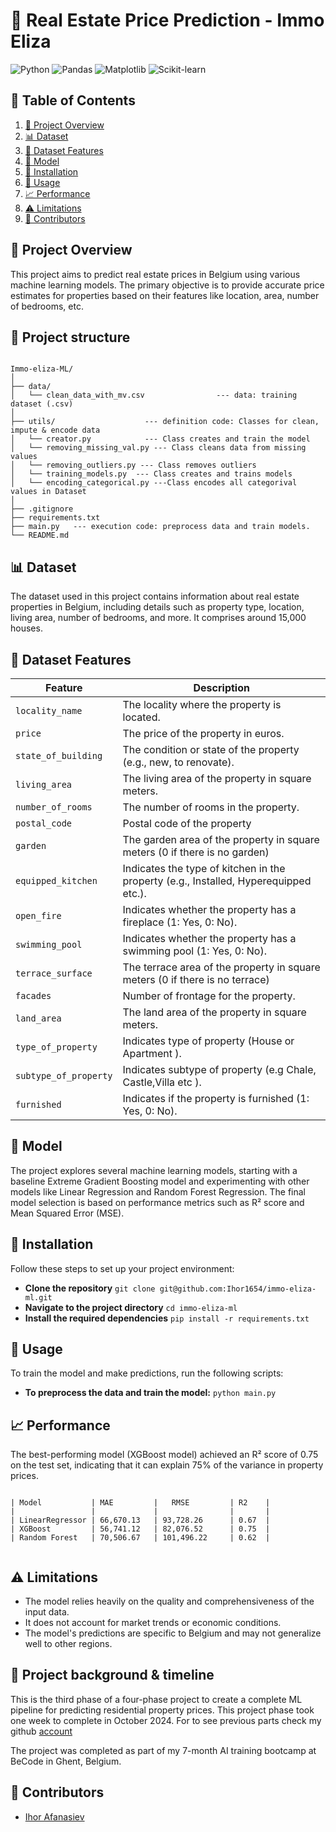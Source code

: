 

# 🏡 Real Estate Price Prediction - Immo Eliza
![Python](https://img.shields.io/badge/Made%20with-Python-1f425f.svg)
![Pandas](https://img.shields.io/badge/uses-Pandas-blue.svg)
![Matplotlib](https://img.shields.io/badge/uses-Matplotlib-blue.svg)
![Scikit-learn](https://img.shields.io/badge/uses-Scikit--learn-orange.svg)


## 📑 Table of Contents

1. [🔎 Project Overview](#project-overview)
2. [📊 Dataset](#dataset)
3. [🔢 Dataset Features](#dataset-features)
4. [🤖 Model](#model)
5. [🔧 Installation](#installation)
6. [🚀 Usage](#usage)
7. [📈 Performance](#performance)
8. [⚠️ Limitations](#limitations)
9. [👥 Contributors](#contributors)

## 🔎 Project Overview

This project aims to predict real estate prices in Belgium using various machine learning models. The primary objective is to provide accurate price estimates for properties based on their features like location, area, number of bedrooms, etc.
## 🧬 Project structure

```

Immo-eliza-ML/
│
├── data/
│   └── clean_data_with_mv.csv                --- data: training dataset (.csv)
│
├── utils/                    --- definition code: Classes for clean, impute & encode data
│   └── creator.py            --- Class creates and train the model
│   └── removing_missing_val.py --- Class cleans data from missing values
│   └── removing_outliers.py --- Class removes outliers
│   └── training_models.py  --- Class creates and trains models
│   └── encoding_categorical.py ---Class encodes all categorival values in Dataset
│
├── .gitignore
├── requirements.txt
├── main.py   --- execution code: preprocess data and train models.
└── README.md
```


## 📊 Dataset

The dataset used in this project contains information about real estate properties in Belgium, including details such as property type, location, living area, number of bedrooms, and more. It comprises around 15,000 houses.

## 🔢 Dataset Features

| Feature              | Description                                                         |
| -------------------- | ------------------------------------------------------------------- |
| `locality_name`           | The locality where the property is located.                         | 
| `price`              | The price of the property in euros.                                 |
| `state_of_building` | The condition or state of the property (e.g., new, to renovate).    |
| `living_area`        | The living area of the property in square meters.                   |
| `number_of_rooms`           | The number of rooms in the property.                             |
| `postal_code`          | Postal code of the property                           |
| `garden`         | The garden area of the property in square meters (0 if there is no garden)        |
| `equipped_kitchen`            | Indicates the type of kitchen in the property (e.g., Installed, Hyperequipped etc.).      |
| `open_fire`          | Indicates whether the property has a fireplace (1: Yes, 0: No).     |
| `swimming_pool`       | Indicates whether the property has a swimming pool (1: Yes, 0: No). |
| `terrace_surface`        | The terrace area of the property in square meters (0 if there is no terrace)       |
| `facades`          | Number of frontage for the property.        |
| `land_area`       | The land area of the property in square meters.   |
| `type_of_property`     | Indicates type of property (House or Apartment ).              |
| `subtype_of_property`         | Indicates subtype of property (e.g Chale, Castle,Villa etc ).                    |
| `furnished`         | Indicates if the property is furnished (1: Yes, 0: No).                    |
## 🤖 Model

The project explores several machine learning models, starting with a baseline Extreme Gradient Boosting model and experimenting with other models like Linear Regression and Random Forest Regression. The final model selection is based on performance metrics such as R² score and Mean Squared Error (MSE).

## 🔧 Installation

Follow these steps to set up your project environment:

- **Clone the repository**
  `git clone git@github.com:Ihor1654/immo-eliza-ml.git`
- **Navigate to the project directory**
  `cd immo-eliza-ml`
- **Install the required dependencies**
  `pip install -r requirements.txt`

## 🚀 Usage

To train the model and make predictions, run the following scripts:

- **To preprocess the data and train the model:**
  `python main.py`

## 📈 Performance

The best-performing model (XGBoost model) achieved an R² score of 0.75 on the test set, indicating that it can explain 75% of the variance in property prices.
```

| Model           | MAE         |   RMSE         | R2    |
|                 |             |                |       |
| LinearRegressor | 66,670.13   | 93,728.26      | 0.67  |
| XGBoost         | 56,741.12   | 82,076.52      | 0.75  |
| Random Forest   | 70,506.67   | 101,496.22     | 0.62  |


```

## ⚠️ Limitations

- The model relies heavily on the quality and comprehensiveness of the input data.
- It does not account for market trends or economic conditions.
- The model's predictions are specific to Belgium and may not generalize well to other regions.

## 📂 Project background & timeline

This is the third phase of a four-phase project to create a complete ML pipeline for predicting residential property prices. This project phase took one week to complete in October 2024. For to see previous parts check my github [account](https://github.com/Ihor1654)

The project was completed as part of my 7-month AI training bootcamp at BeCode in Ghent, Belgium.


## 👥 Contributors

- [Ihor Afanasiev](https://www.linkedin.com/in/ihor-afanasiev-a50798268/)
